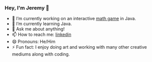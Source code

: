 ### Hey, I'm Jeremy 👋

- 🔭 I’m currently working on an interactive [math game](../../../math-game) in Java.
- 🌱 I’m currently learning Java.
- 💬 Ask me about anything!
- 📫 How to reach me: [linkedin](https://www.linkedin.com/in/jeremyaubrey/)
- 😄 Pronouns: He/Him
- ⚡ Fun fact: I enjoy doing art and working with many other creative mediums along with coding. 
